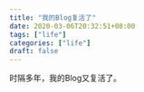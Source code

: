 ```yaml
---
title: "我的Blog复活了"
date: 2020-03-06T20:32:51+08:00
tags: ["life"]
categories: ["life"]
draft: false
---
```


时隔多年，我的Blog又复活了。